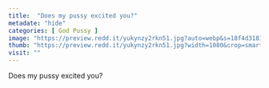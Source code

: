 ```yaml
---
title:  "Does my pussy excited you?"
metadate: "hide"
categories: [ God Pussy ]
image: "https://preview.redd.it/yukynzy2rkn51.jpg?auto=webp&s=18f4d31816ad5adefda83af6f72184a13871caea"
thumb: "https://preview.redd.it/yukynzy2rkn51.jpg?width=1080&crop=smart&auto=webp&s=7ee0814222ee46515490a014c824790cc7a06740"
visit: ""
---
```

Does my pussy excited you?
